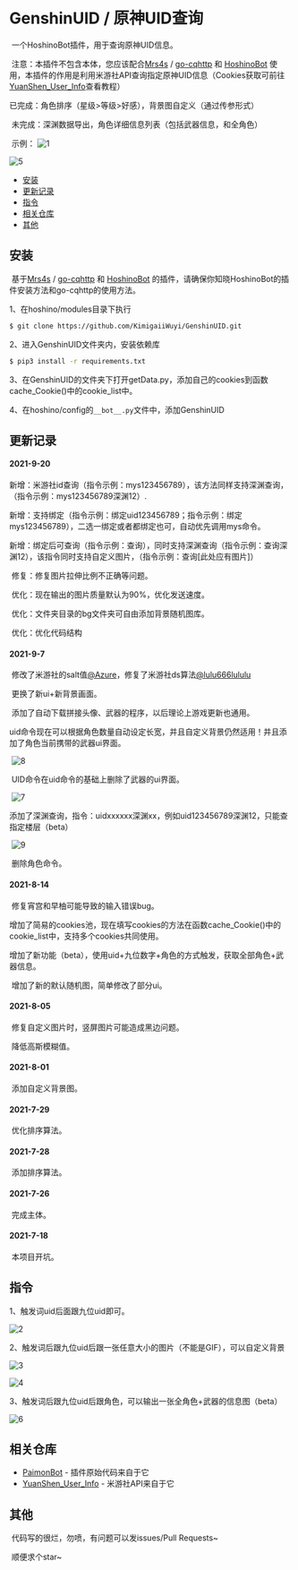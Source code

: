 # GenshinUID / 原神UID查询

​	一个HoshinoBot插件，用于查询原神UID信息。

​	注意：本插件不包含本体，您应该配合[Mrs4s](https://github.com/Mrs4s) / [go-cqhttp](https://github.com/Mrs4s/go-cqhttp) 和 [HoshinoBot](https://github.com/Ice-Cirno/HoshinoBot) 使用，本插件的作用是利用米游社API查询指定原神UID信息（Cookies获取可前往[YuanShen_User_Info](https://github.com/Womsxd/YuanShen_User_Info)查看教程）

​	已完成：角色排序（星级>等级>好感），背景图自定义（通过传参形式）

​	未完成：深渊数据导出，角色详细信息列表（包括武器信息，和全角色）

​	示例：	![1](https://raw.githubusercontent.com/KimigaiiWuyi/GenshinUID/main/readme/1.PNG)

![5](https://raw.githubusercontent.com/KimigaiiWuyi/GenshinUID/main/readme/5.PNG)

- [安装](#安装)
- [更新记录](#更新记录)
- [指令](#指令)
- [相关仓库](#相关仓库)
- [其他](#其他)

## 安装

​	基于[Mrs4s](https://github.com/Mrs4s) / [go-cqhttp](https://github.com/Mrs4s/go-cqhttp) 和 [HoshinoBot](https://github.com/Ice-Cirno/HoshinoBot) 的插件，请确保你知晓HoshinoBot的插件安装方法和go-cqhttp的使用方法。

1、在hoshino/modules目录下执行

```sh
$ git clone https://github.com/KimigaiiWuyi/GenshinUID.git
```

2、进入GenshinUID文件夹内，安装依赖库

```sh
$ pip3 install -r requirements.txt
```

3、在GenshinUID的文件夹下打开getData.py，添加自己的cookies到函数cache_Cookie()中的cookie_list中。

4、在hoshino/config的`__bot__.py`文件中，添加GenshinUID

## 更新记录

#### 2021-9-20

​	新增：米游社id查询（指令示例：mys123456789），该方法同样支持深渊查询，（指令示例：mys123456789深渊12）.

​	新增：支持绑定（指令示例：绑定uid123456789；指令示例：绑定mys123456789），二选一绑定或者都绑定也可，自动优先调用mys命令。

​	新增：绑定后可查询（指令示例：查询），同时支持深渊查询（指令示例：查询深渊12），该指令同时支持自定义图片，（指令示例：查询[此处应有图片]）

​	修复：修复图片拉伸比例不正确等问题。

​	优化：现在输出的图片质量默认为90%，优化发送速度。

​	优化：文件夹目录的bg文件夹可自由添加背景随机图库。

​	优化：优化代码结构

#### 2021-9-7

​	修改了米游社的salt值[@Azure](https://github.com/Azure99)，修复了米游社ds算法[@lulu666lululu](https://github.com/lulu666lulu)

​	更换了新ui+新背景画面。

​	添加了自动下载拼接头像、武器的程序，以后理论上游戏更新也通用。

​	uid命令现在可以根据角色数量自动设定长宽，并且自定义背景仍然适用！并且添加了角色当前携带的武器ui界面。

​	![8](https://raw.githubusercontent.com/KimigaiiWuyi/GenshinUID/main/readme/8.PNG)

​	UID命令在uid命令的基础上删除了武器的ui界面。

​	![7](https://raw.githubusercontent.com/KimigaiiWuyi/GenshinUID/main/readme/7.PNG)

​	添加了深渊查询，指令：uidxxxxxx深渊xx，例如uid123456789深渊12，只能查指定楼层（beta）

​	![9](https://raw.githubusercontent.com/KimigaiiWuyi/GenshinUID/main/readme/9.PNG)

​	删除角色命令。

#### 2021-8-14

​	修复宵宫和早柚可能导致的输入错误bug。

​	增加了简易的cookies池，现在填写cookies的方法在函数cache_Cookie()中的cookie_list中，支持多个cookies共同使用。

​	增加了新功能（beta），使用uid+九位数字+角色的方式触发，获取全部角色+武器信息。

​	增加了新的默认随机图，简单修改了部分ui。

#### 2021-8-05

​	修复自定义图片时，竖屏图片可能造成黑边问题。

​	降低高斯模糊值。

#### 2021-8-01

​	添加自定义背景图。

#### 2021-7-29

​	优化排序算法。

#### 2021-7-28

​	添加排序算法。

#### 2021-7-26

​	完成主体。

#### 2021-7-18

​	本项目开坑。

## 指令

1、触发词uid后面跟九位uid即可。

![2](https://raw.githubusercontent.com/KimigaiiWuyi/GenshinUID/main/readme/2.png)

2、触发词后跟九位uid后跟一张任意大小的图片（不能是GIF），可以自定义背景

![3](https://raw.githubusercontent.com/KimigaiiWuyi/GenshinUID/main/readme/3.png)

![4](https://raw.githubusercontent.com/KimigaiiWuyi/GenshinUID/main/readme/4.png)

3、触发词后跟九位uid后跟角色，可以输出一张全角色+武器的信息图（beta）

![6](https://raw.githubusercontent.com/KimigaiiWuyi/GenshinUID/main/readme/6.PNG)

## 相关仓库

- [PaimonBot](https://github.com/XiaoMiku01/PaimonBot) - 插件原始代码来自于它
- [YuanShen_User_Info](https://github.com/Womsxd/YuanShen_User_Info) - 米游社API来自于它

## 其他

​	代码写的很烂，勿喷，有问题可以发issues/Pull Requests~

​	顺便求个star~
